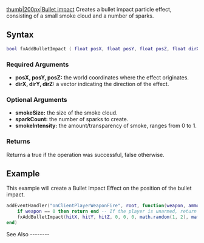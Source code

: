 [thumb|200px|Bullet impact](/docs/Image:Fxbulletimpact.png.md "wikilink") Creates a bullet impact particle effect, consisting of a small smoke cloud and a number of sparks.

Syntax
------

``` lua
bool fxAddBulletImpact ( float posX, float posY, float posZ, float dirX, float dirY, float dirZ, [int smokeSize=1, int sparkCount=1, float smokeIntensity=1.0] )
```

### Required Arguments

-   **posX, posY, posZ:** the world coordinates where the effect originates.
-   **dirX, dirY, dirZ:** a vector indicating the direction of the effect.

### Optional Arguments

-   **smokeSize:** the size of the smoke cloud.
-   **sparkCount:** the number of sparks to create.
-   **smokeIntensity:** the amount/transparency of smoke, ranges from 0 to 1.

### Returns

Returns a true if the operation was successful, false otherwise.

Example
-------

<section name="Client" class="client" show="true">
This example will create a Bullet Impact Effect on the position of the bullet impact.

``` lua
addEventHandler("onClientPlayerWeaponFire", root, function(weapon, ammo, ammoInClip, hitX, hitY, hitZ, hitElement)
    if weapon == 0 then return end -- If the player is unarmed, return end.
    fxAddBulletImpact(hitX, hitY, hitZ, 0, 0, 0, math.random(1, 2), math.random(2, 5), 1.0)
end)
```

</section>
See Also
--------

